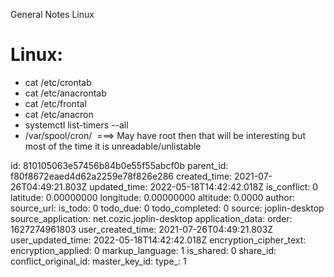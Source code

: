 General Notes Linux

# Linux:

- cat /etc/crontab
- cat /etc/anacrontab
- cat /etc/frontal
- cat /etc/anacron
- systemctl list-timers --all
- /var/spool/cron/  ===> May have root then that will be interesting but most of the time it is unreadable/unlistable

id: 810105063e57456b84b0e55f55abcf0b
parent_id: f80f8672eaed4d62a2259e78f826e286
created_time: 2021-07-26T04:49:21.803Z
updated_time: 2022-05-18T14:42:42.018Z
is_conflict: 0
latitude: 0.00000000
longitude: 0.00000000
altitude: 0.0000
author: 
source_url: 
is_todo: 0
todo_due: 0
todo_completed: 0
source: joplin-desktop
source_application: net.cozic.joplin-desktop
application_data: 
order: 1627274961803
user_created_time: 2021-07-26T04:49:21.803Z
user_updated_time: 2022-05-18T14:42:42.018Z
encryption_cipher_text: 
encryption_applied: 0
markup_language: 1
is_shared: 0
share_id: 
conflict_original_id: 
master_key_id: 
type_: 1